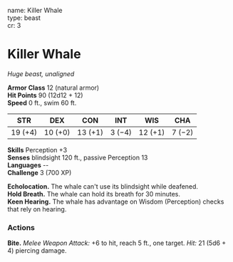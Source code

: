 name: Killer Whale    
type: beast    
cr: 3

# Killer Whale 
_Huge beast, unaligned_

**Armor Class** 12 (natural armor)    
**Hit Points** 90 (12d12 + 12)    
**Speed** 0 ft., swim 60 ft.

| STR     | DEX     | CON     | INT     | WIS     | CHA     |
|---------|---------|---------|---------|---------|---------|
| 19 (+4) | 10 (+0) | 13 (+1) | 3 (−4)  | 12 (+1) | 7 (−2)  | 

**Skills** Perception +3    
**Senses** blindsight 120 ft., passive Perception 13    
**Languages** --    
**Challenge** 3 (700 XP)

**Echolocation.** The whale can't use its blindsight while deafened.    
**Hold Breath.** The whale can hold its breath for 30 minutes.    
**Keen Hearing.** The whale has advantage on Wisdom (Perception) checks that rely on hearing.

### Actions
**Bite.** _Melee Weapon Attack:_ +6 to hit, reach 5 ft., one target. _Hit:_ 21 (5d6 + 4) piercing damage. 